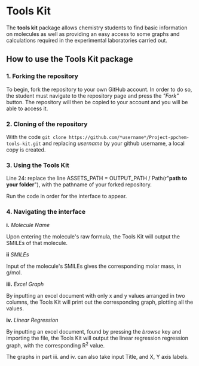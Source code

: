 # Tools Kit

The **tools kit** package allows chemistry students to find basic information on molecules as well as providing an easy access to some graphs and calculations required in the experimental laboratories carried out.


## How to use the Tools Kit package

### 1. Forking the repository
To begin, fork the repository to your own GitHub account.
In order to do so, the student must navigate to the repository page and press the *"Fork"* button. The repository will then be copied to your account and you will be able to access it.

### 2. Cloning of the repository

With the code `git clone https://github.com/*username*/Project-ppchem-tools-kit.git` and replacing *username* by your github username, a local copy is created.

### 3. Using the Tools Kit

Line 24: replace the line ASSETS_PATH = OUTPUT_PATH / Path(r"**path to your folder**"), with the pathname of your forked repository.

Run the code in order for the interface to appear.

### 4. Navigating the interface
**i.** *Molecule Name*

Upon entering the molecule's raw formula, the Tools Kit will output the SMILEs of that molecule.

**ii** *SMILEs*

Input of the molecule's SMILEs gives the corresponding molar mass, in g/mol.

**iii.** *Excel Graph*

By inputting an excel document with only x and y values arranged in two columns, the Tools Kit will print out the corresponding graph, plotting all the values.

**iv.** *Linear Regression* 

By inputting an excel document, found by pressing the *browse* key and importing the file, the Tools Kit will output the linear regression regression graph, with the corresponding R<sup>2</sup> value.

The graphs in part iii. and iv. can also take input Title, and X, Y axis labels. 